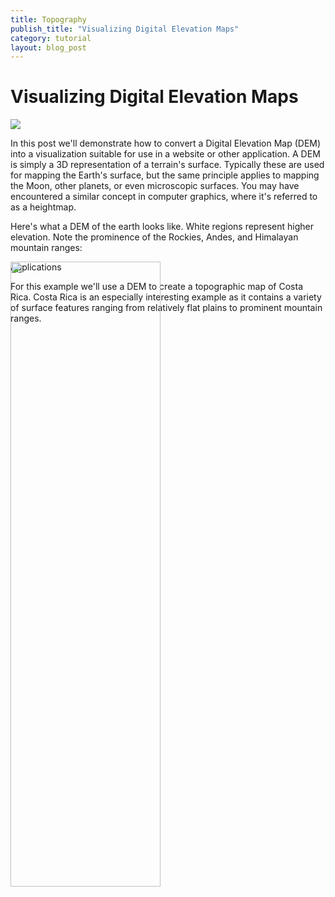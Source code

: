 ```yaml
---
title: Topography
publish_title: "Visualizing Digital Elevation Maps"
category: tutorial
layout: blog_post
---
```


Visualizing Digital Elevation Maps
==

<img src="{{site.baseurl}}assets/posts/topography/cr_mountain_crop.jpg" />

In this post we'll demonstrate how to convert a Digital Elevation Map (DEM) into a visualization suitable for use in a website or other application. A DEM is simply a 3D representation of a terrain's surface. Typically these are used for mapping the Earth's surface, but the same principle applies to mapping the Moon, other planets, or even microscopic surfaces. You may have encountered a similar concept in computer graphics, where it's referred to as a heightmap. 

Here's what a DEM of the earth looks like. White regions represent higher elevation. Note the prominence of the Rockies, Andes, and Himalayan mountain ranges:

<img src="{{site.baseurl}}assets/posts/topography/global_dem.jpg" style="width: 50%; position: absolute; margin: 0 auto;"/>


Applications

For this example we'll use a DEM to create a topographic map of Costa Rica. Costa Rica is an especially interesting example as it contains a variety of surface features ranging from relatively flat plains to prominent mountain ranges.
